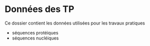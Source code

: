 # Données des TP

Ce dossier contient les données utilisées pour les travaux pratiques

- séquences protéiques
- séquences nucléiques

